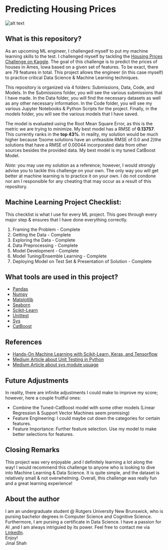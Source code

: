 # Predicting Housing Prices
![alt text](http://blog.time2move.ca/files/2014/09/Rising-house-prices.jpg)
## What is this repository?
As an upcoming ML engineer, I challenged myself to put my machine learning skills to the test. I challenged myself by tackling the [Housing Prices Challenge on Kaggle](https://www.kaggle.com/c/house-prices-advanced-regression-techniques). The goal of this challenge is to predict the prices of houses in Ames, Iowa based on a given set of features. To be exact, there are 79 features in total. This project allows the engineer (in this case myself) to practice critical Data Science & Machine Learning techniques.    
    
This repository is organized via 4 folders: Submissions, Data, Code, and Models. In the Submissions folder, you will see the various submissions that I have made. In the Data folder, you will find the necessary datasets as well as any other necessary information. In the Code folder, you will see my various Jupyter Notebooks & Python Scripts for the project. Finally, in the models folder, you will see the various models that I have saved.  
    
The model is evaluated using the Root Mean Square Error, as this is the metric we are trying to minimize. My best model has a RMSE of __0.13757__. This currently ranks in the __top 43%__. In reality, my solution would be much higher because 1)some solutions have an unfeasible RMSE of 0.0 and 2)the solutions that have a RMSE of 0.00044 incorporated data from other sources besides the provided data. My best model is my tuned CatBoost Model.
  
_Note:_ you may use my solution as a reference; however, I would strongly advise you to tackle this challenge on your own. The only way you will get better at machine learning is to practice it on your own. I do not condone nor am I responsible for any cheating that may occur as a result of this repository.
## Machine Learning Project Checklist:
This checklist is what I use for every ML project. This goes through every major step & ensures that I have done everything correctly.  
1. Framing the Problem - Complete
2. Getting the Data - Complete
3. Exploring the Data - Complete
4. Data Preprocessing - Complete
5. Model Development - Complete
6. Model Tuning/Ensemble Learning - Complete
7. Deploying Model on Test Set & Presentation of Solution - Complete
## What tools are used in this project?
* [Pandas](https://pandas.pydata.org/docs/getting_started/index.html)
* [Numpy](https://numpy.org)
* [Matplotlib](https://matplotlib.org)
* [Seaborn](https://seaborn.pydata.org)
* [Scikit-Learn](https://scikit-learn.org/stable/)
* [Unittest](https://docs.python.org/3/library/unittest.html)
* [Sys](https://docs.python.org/3/library/sys.html)
* [CatBoost](https://catboost.ai)
## References
* [Hands-On Machine Learning with Scikit-Learn, Keras, and Tensorflow](https://www.amazon.com/Hands-Machine-Learning-Scikit-Learn-TensorFlow/dp/1492032646)
* [Medium Article about Unit Testing in Python](https://medium.com/techtofreedom/unit-testing-in-python-23b129add2b)
* [Medium Article about sys module usuage](https://dkhambu.medium.com/importing-files-in-python-repository-28ab49fade37)
## Future Adjustments
In reality, there are infinite adjustments I could make to improve my score; however, here a couple fruitful ones:
* Combine the Tuned-CatBoost model with some other models (Linear Regression & Support Vector Machines seem promising)
* Feature Engineering: I could maybe cut down the categories for certain features.
* Feature Importance: Further feature selection. Use my model to make better selections for features.
## Closing Remarks
This project was very enjoyable ,and I definitely learning a lot along the way! I would recommend this challenge to anyone who is looking to dive into Machine Learning & Data Science. It is quite simple, and the dataset is relatively small & not overwhelming. Overall, this challenge was really fun and a great learning experience!
## About the author
I am an undergraduate student @ Rutgers University New Brunswick, who is pursing bachelor degrees in Computer Science and Cognitive Science. Furthermore, I am pursing a certificate in Data Science. I have a passion for AI ,and I am always intriguied by its power. Feel free to contact me via [Linkedln](https://www.linkedin.com/in/jinalshah2002/).   
Enjoy!  
Jinal Shah
